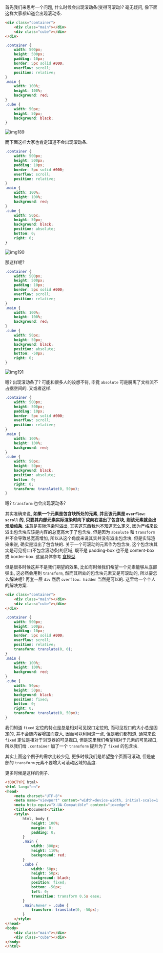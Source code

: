 首先我们来思考一个问题, 什么时候会出现滚动条(变得可滚动)? 毫无疑问, 像下面这样大家都知道会出现滚动条.

```html
<div class="container">
	<div class="main"></div>
	<div class="cube"></div>
</div>
```

```css
.container {
	width: 500px;
	height: 500px;
	padding: 10px;
	border: 5px solid #000;
	overflow: scroll;
	position: relative;
}
.main {
	width: 100%;
	height: 100%;
	background: red;
}
.cube {
	width: 50px;
	height: 50px;
	background: black;
}
```

![img189](./images/img189.png)

而下面这样大家也肯定知道不会出现滚动条.

```css
.container {
	width: 500px;
	height: 500px;
	padding: 10px;
	border: 5px solid #000;
	overflow: scroll;
	position: relative;
}
.main {
	width: 100%;
	height: 100%;
	background: red;
}
.cube {
	width: 50px;
	height: 50px;
	background: black;
	position: absolute;
	bottom: 0;
	right: 0;
}
```

![img190](./images/img190.png)

那这样呢?

```css
.container {
	width: 500px;
	height: 500px;
	padding: 10px;
	border: 5px solid #000;
	overflow: scroll;
	position: relative;
}
.main {
	width: 100%;
	height: 100%;
	background: red;
}
.cube {
	width: 50px;
	height: 50px;
	background: black;
	position: absolute;
	bottom: -50px;
	right: 0;
}
```

![img191](./images/img191.png)

嗯? 出现滚动条了? 可能和很多人的设想不符, 毕竟 `absolute` 可是脱离了文档流不占据空间的. 又或者这样.

```css
.container {
	width: 500px;
	height: 500px;
	padding: 10px;
	border: 5px solid #000;
	overflow: scroll;
	position: relative;
}
.main {
	width: 100%;
	height: 100%;
	background: red;
}
.cube {
	width: 50px;
	height: 50px;
	background: black;
	position: absolute;
	bottom: 0;
	right: 0;
	transform: translate(0, 50px);
}
```

嗯? `transform` 也会出现滚动条?

其实准确来说, **如果一个元素是包含块所处的元素, 并且该元素是 `overflow: scroll` 的, 只要其内部元素实际渲染时向下或向右溢出了包含块, 则该元素就会出现滚动条.** 注意是实际渲染时溢出, 其实这东西我也不知道怎么定义, 因为严格来说溢出包含块应该是内容的总宽高大于了包含块, 但是因为 `absolute` 和 `transform` 并不会导致总宽高增加, 所以从这个角度来说其实并没有溢出包含块, 但是实际渲染来说, 确实是溢出了包含块的. 关于一个可滚动的元素作为包含块, 这个包含块其实是可见视口(不包含滚动条)的区域, 既不是 padding-box 也不是 content-box 或 border-box. 这里具体参考 [盒模型](./盒模型.md).



但是很多时候这并不是我们期望的效果, 比如有时候我们希望一个元素能够从底部弹出, 这必然会用到 `transform`, 然而其所处的包含块元素又是可滚动的, 所以要怎么解决呢? 再套一层 `div` 然后 `overflow: hidden` 当然是可以的. 这里给一个个人的解决方案.

```html
<div class="container">
	<div class="main"></div>
	<div class="cube"></div>
</div>
```

```css
.container {
	width: 500px;
	height: 500px;
	padding: 10px;
	border: 5px solid #000;
	overflow: scroll;
	position: relative;
	transform: translate(0, 0);
}
.main {
	width: 100%;
	height: 100%;
	background: red;
}
.cube {
	width: 50px;
	height: 50px;
	background: black;
	position: fixed;
	bottom: 0;
	right: 0;
	transform: translate(0, 50px);
}
```

我们知道 `fixed` 定位的特点是总是相对可见视口定位的, 而可见视口的大小总是固定的, 并不会随内容增加而变大, 因而可以利用这一点, 但是我们都知道, 通常来说 `fixed` 定位是相对于浏览器的可见视口, 但是这里我们希望相对于元素的可见视口, 所以我们给 `.container` 加了一个 `transform` 提升为了 `fixed` 的包含块.

其实上面这个例子的需求比较少见, 更多时候我们是希望整个页面可滚动, 但是底部的 `transform` 元素不要增大可滚动区域的高度.

更多时候是这样的例子.

```html
<!DOCTYPE html>
<html lang="en">
<head>
	<meta charset="UTF-8">
	<meta name="viewport" content="width=device-width, initial-scale=1.0">
	<meta http-equiv="X-UA-Compatible" content="ie=edge">
	<title>Document</title>
	<style>
		html, body {
			height: 100%;
			margin: 0;
			padding: 0;
		}
		.main {
			width: 300px;
			height: 110%;
			background: red;
		}
		.cube {
			width: 50px;
			height: 50px;
			background: black;
			position: fixed;
			bottom: -50px;
			left: 0;
			transition: transform 0.5s ease;
		}
		.main:hover + .cube {
			transform: translate(0, -50px);
		}
	</style>
</head>
<body>
	<div class="main"></div>
	<div class="cube"></div>
</body>
</html>
```

